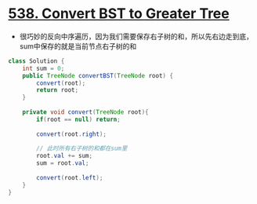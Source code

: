 # [538. Convert BST to Greater Tree](https://leetcode.com/problems/convert-bst-to-greater-tree/)

* 很巧妙的反向中序遍历，因为我们需要保存右子树的和，所以先右边走到底，sum中保存的就是当前节点右子树的和

```java
class Solution {
    int sum = 0;
    public TreeNode convertBST(TreeNode root) {
        convert(root);
        return root;
    }
    
    private void convert(TreeNode root){
        if(root == null) return;
        
        convert(root.right);
        
        // 此时所有右子树的和都在sum里
        root.val += sum;
        sum = root.val;
        
        convert(root.left);
    }
}

```
